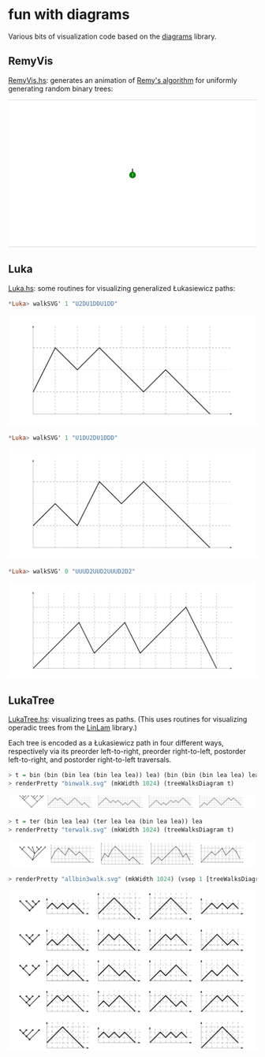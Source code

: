 # fun with diagrams

Various bits of visualization code based on the [diagrams](http://projects.haskell.org/diagrams/) library.

## RemyVis

[RemyVis.hs](RemyVis.hs): generates an animation of [Remy's algorithm](https://fr.wikipedia.org/wiki/Algorithme_de_R%C3%A9my) for uniformly generating random binary trees:

![Remy's algorithm animation](tree50.gif)

## Luka

[Luka.hs](Luka.hs): some routines for visualizing generalized Łukasiewicz paths:

```haskell
*Luka> walkSVG' 1 "U2DU1DDU1DD"
```
![U2DU1DDU1DD](U2DU1DDU1DD.svg)

```haskell
*Luka> walkSVG' 1 "U1DU2DU1DDD"
```
![U1DU2DU1DDD](U1DU2DU1DDD.svg)

```haskell
*Luka> walkSVG' 0 "UUUD2UUD2UUUD2D2"
```
![UUUD2UUD2UUUD2D2](UUUD2UUD2UUUD2D2.svg)

## LukaTree

[LukaTree.hs](LukaTree.hs): visualizing trees as paths.  (This uses routines for visualizing operadic trees from the [LinLam](https://github.com/noamz/linlam) library.)

Each tree is encoded as a Łukasiewicz path in four different ways, respectively via its preorder left-to-right, preorder right-to-left, postorder left-to-right, and postorder right-to-left traversals.

```haskell
> t = bin (bin (bin lea (bin lea lea)) lea) (bin (bin (bin lea lea) lea) (bin lea lea))
> renderPretty "binwalk.svg" (mkWidth 1024) (treeWalksDiagram t)
```
![binwalk](binwalk.svg)

```haskell
> t = ter (bin lea lea) (ter lea lea (bin lea lea)) lea
> renderPretty "terwalk.svg" (mkWidth 1024) (treeWalksDiagram t)
```
![terwalk](terwalk.svg)

```haskell
> renderPretty "allbin3walk.svg" (mkWidth 1024) (vsep 1 [treeWalksDiagram t | t <- kTree 2 3])
```
![allbin3walk](allbin3walk.svg)
